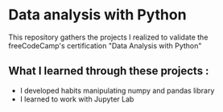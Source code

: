 # Data analysis with Python
This repository gathers the projects I realized to validate the freeCodeCamp's certification "Data Analysis with Python"

## What I learned through these projects : 
* I developed habits manipulating numpy and pandas library
* I learned to work with Jupyter Lab
